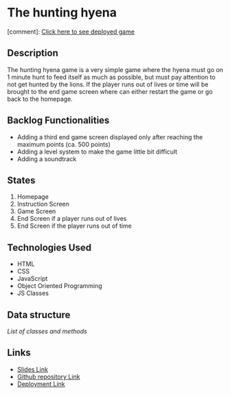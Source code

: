 # The hunting hyena

[comment]: [Click here to see deployed game](http://github.com)

## Description

The hunting hyena game is a very simple game where the hyena must go on 1 minute hunt to feed itself as much as possible, but must pay attention to not get hunted by the lions. If the player runs out of lives or time will be brought to the end game screen where can either restart the game or go back to the homepage.

## Backlog Functionalities

- Adding a third end game screen displayed only after reaching the maximum points (ca. 500 points)
- Adding a level system to make the game little bit difficult
- Adding a soundtrack

## States

1. Homepage
2. Instruction Screen
3. Game Screen
4. End Screen if a player runs out of lives
5. End Screen if the player runs out of time

## Technologies Used

- HTML
- CSS
- JavaScript
- Object Oriented Programming
- JS Classes

## Data structure

_List of classes and methods_

## Links

- [Slides Link]()
- [Github repository Link](https://github.com/mirkoeffe/The-hunting-hyena/tree/day2)
- [Deployment Link]()
